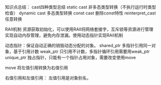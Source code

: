 知识点总结：
cast四种类型总结
static cast 非多态类型转换（不执行运行时类型检查）
dynamic cast 多态类型转换
const cast 删除const特性
reinterpret_cast 任意转换

RAII机制 资源获取初始化，可以使用RAII将网络套接字，互斥锁等资源进行管理实现自动内存管理，避免内存泄漏。使用动态指针实现RAII机制

动态指针：保证自动正确的销毁动态分配的对象。
shared_ptr 多指针引用同一对象，基于引用计数
weak_ptr 只引用不计数，多指针循环引用需要用weak_ptr
unique_ptr 独占指针，只能有一个指针占用对象，需要改变使用move

move 将左值引用转换为右值引用

右值引用和左值引用：
左值引用是对象别名，